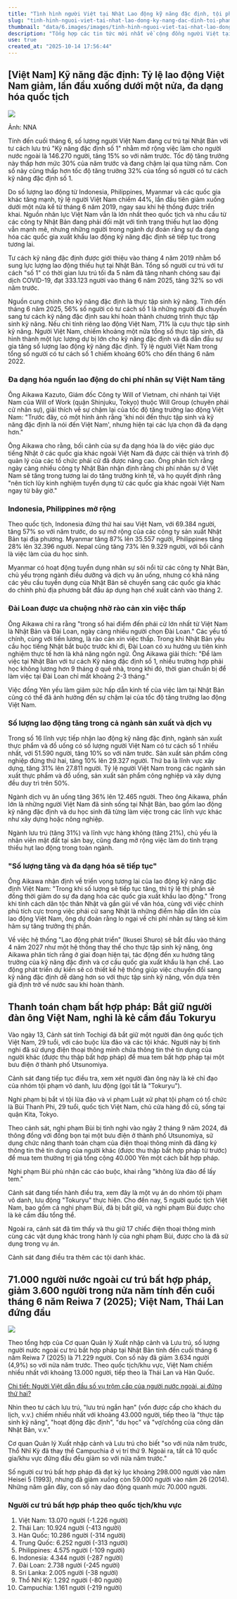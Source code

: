 ```yaml
---
title: "Tình hình người Việt tại Nhật Lao động kỹ năng đặc định, tội phạm và cư trú bất hợp pháp"
slug: "tinh-hinh-nguoi-viet-tai-nhat-lao-dong-ky-nang-dac-dinh-toi-pham-va-cu-tru-bat-hop-phap"
thumbnail: "data/6.images/images/tinh-hinh-nguoi-viet-tai-nhat-lao-dong-ky-nang-dac-dinh-toi-pham-va-cu-tru-bat-hop-phap.webp"
description: "Tổng hợp các tin tức mới nhất về cộng đồng người Việt tại Nhật Bản, bao gồm xu hướng giảm tỷ lệ lao động kỹ năng đặc định, vụ bắt giữ nghi phạm Tokuryu và thống kê người nước ngoài cư trú bất hợp pháp."
use: true
created_at: "2025-10-14 17:56:44"
---
```


## [Việt Nam] Kỹ năng đặc định: Tỷ lệ lao động Việt Nam giảm, lần đầu xuống dưới một nửa, đa dạng hóa quốc tịch

![](/images/20251014-00000007-nna_kyodo-000-1-view.webp)

Ảnh: NNA

Tính đến cuối tháng 6, số lượng người Việt Nam đang cư trú tại Nhật Bản với tư cách lưu trú "Kỹ năng đặc định số 1" nhằm mở rộng việc làm cho người nước ngoài là 146.270 người, tăng 15% so với năm trước. Tốc độ tăng trưởng này thấp hơn mức 30% của năm trước và đang chậm lại qua từng năm. Con số này cũng thấp hơn tốc độ tăng trưởng 32% của tổng số người có tư cách kỹ năng đặc định số 1.

Do số lượng lao động từ Indonesia, Philippines, Myanmar và các quốc gia khác tăng mạnh, tỷ lệ người Việt Nam chiếm 44%, lần đầu tiên giảm xuống dưới một nửa kể từ tháng 6 năm 2019, ngay sau khi hệ thống được triển khai. Nguồn nhân lực Việt Nam vẫn là lớn nhất theo quốc tịch và nhu cầu từ các công ty Nhật Bản đang phải đối mặt với tình trạng thiếu hụt lao động vẫn mạnh mẽ, nhưng những người trong ngành dự đoán rằng sự đa dạng hóa các quốc gia xuất khẩu lao động kỹ năng đặc định sẽ tiếp tục trong tương lai.

Tư cách kỹ năng đặc định được giới thiệu vào tháng 4 năm 2019 nhằm bổ sung lực lượng lao động thiếu hụt tại Nhật Bản. Tổng số người cư trú với tư cách "số 1" có thời gian lưu trú tối đa 5 năm đã tăng nhanh chóng sau đại dịch COVID-19, đạt 333.123 người vào tháng 6 năm 2025, tăng 32% so với năm trước.

Nguồn cung chính cho kỹ năng đặc định là thực tập sinh kỹ năng. Tính đến tháng 6 năm 2025, 56% số người có tư cách số 1 là những người đã chuyển sang tư cách kỹ năng đặc định sau khi hoàn thành chương trình thực tập sinh kỹ năng. Nếu chỉ tính riêng lao động Việt Nam, 71% là cựu thực tập sinh kỹ năng. Người Việt Nam, chiếm khoảng một nửa tổng số thực tập sinh, đã hình thành một lực lượng dự bị lớn cho kỹ năng đặc định và đã dẫn đầu sự gia tăng số lượng lao động kỹ năng đặc định. Tỷ lệ người Việt Nam trong tổng số người có tư cách số 1 chiếm khoảng 60% cho đến tháng 6 năm 2022.

### Đa dạng hóa nguồn lao động do chi phí nhân sự Việt Nam tăng

Ông Aikawa Kazuto, Giám đốc Công ty Will of Vietnam, chi nhánh tại Việt Nam của Will of Work (quận Shinjuku, Tokyo) thuộc Will Group (chuyên phái cử nhân sự), giải thích về sự chậm lại của tốc độ tăng trưởng lao động Việt Nam: "Trước đây, có một hình ảnh rằng 'khi nói đến thực tập sinh và kỹ năng đặc định là nói đến Việt Nam', nhưng hiện tại các lựa chọn đã đa dạng hơn."

Ông Aikawa cho rằng, bối cảnh của sự đa dạng hóa là do việc giáo dục tiếng Nhật ở các quốc gia khác ngoài Việt Nam đã được cải thiện và trình độ quản lý của các tổ chức phái cử đã được nâng cao. Ông phân tích rằng ngày càng nhiều công ty Nhật Bản nhận định rằng chi phí nhân sự ở Việt Nam sẽ tăng trong tương lai do tăng trưởng kinh tế, và họ quyết định rằng "nên tích lũy kinh nghiệm tuyển dụng từ các quốc gia khác ngoài Việt Nam ngay từ bây giờ."

### Indonesia, Philippines mở rộng

Theo quốc tịch, Indonesia đứng thứ hai sau Việt Nam, với 69.384 người, tăng 57% so với năm trước, do sự mở rộng của các công ty sản xuất Nhật Bản tại địa phương. Myanmar tăng 87% lên 35.557 người, Philippines tăng 28% lên 32.396 người. Nepal cũng tăng 73% lên 9.329 người, với bối cảnh là việc làm của du học sinh.

Myanmar có hoạt động tuyển dụng nhân sự sôi nổi từ các công ty Nhật Bản, chủ yếu trong ngành điều dưỡng và dịch vụ ăn uống, nhưng có khả năng các yêu cầu tuyển dụng của Nhật Bản sẽ chuyển sang các quốc gia khác do chính phủ địa phương bắt đầu áp dụng hạn chế xuất cảnh vào tháng 2.

### Đài Loan được ưa chuộng nhờ rào cản xin việc thấp

Ông Aikawa chỉ ra rằng "trong số hai điểm đến phái cử lớn nhất từ Việt Nam là Nhật Bản và Đài Loan, ngày càng nhiều người chọn Đài Loan." Các yếu tố chính, cùng với tiền lương, là rào cản xin việc thấp. Trong khi Nhật Bản yêu cầu học tiếng Nhật bắt buộc trước khi đi, Đài Loan có xu hướng ưu tiên kinh nghiệm thực tế hơn là khả năng ngôn ngữ. Ông Aikawa giải thích: "Để làm việc tại Nhật Bản với tư cách Kỹ năng đặc định số 1, nhiều trường hợp phải học không lương hơn 9 tháng ở quê nhà, trong khi đó, thời gian chuẩn bị để làm việc tại Đài Loan chỉ mất khoảng 2-3 tháng."

Việc đồng Yên yếu làm giảm sức hấp dẫn kinh tế của việc làm tại Nhật Bản cũng có thể đã ảnh hưởng đến sự chậm lại của tốc độ tăng trưởng lao động Việt Nam.

### Số lượng lao động tăng trong cả ngành sản xuất và dịch vụ

Trong số 16 lĩnh vực tiếp nhận lao động kỹ năng đặc định, ngành sản xuất thực phẩm và đồ uống có số lượng người Việt Nam có tư cách số 1 nhiều nhất, với 51.590 người, tăng 10% so với năm trước. Sản xuất sản phẩm công nghiệp đứng thứ hai, tăng 10% lên 29.327 người. Thứ ba là lĩnh vực xây dựng, tăng 31% lên 27.811 người. Tỷ lệ người Việt Nam trong các ngành sản xuất thực phẩm và đồ uống, sản xuất sản phẩm công nghiệp và xây dựng đều duy trì trên 50%.

Ngành dịch vụ ăn uống tăng 36% lên 12.465 người. Theo ông Aikawa, phần lớn là những người Việt Nam đã sinh sống tại Nhật Bản, bao gồm lao động kỹ năng đặc định và du học sinh đã từng làm việc trong các lĩnh vực khác như xây dựng hoặc nông nghiệp.

Ngành lưu trú (tăng 31%) và lĩnh vực hàng không (tăng 21%), chủ yếu là nhân viên mặt đất tại sân bay, cũng đang mở rộng việc làm do tình trạng thiếu hụt lao động trong toàn ngành.

### "Số lượng tăng và đa dạng hóa sẽ tiếp tục"

Ông Aikawa nhận định về triển vọng tương lai của lao động kỹ năng đặc định Việt Nam: "Trong khi số lượng sẽ tiếp tục tăng, thì tỷ lệ thị phần sẽ đồng thời giảm do sự đa dạng hóa các quốc gia xuất khẩu lao động." Trong khi tính cách dân tộc thân Nhật và gần gũi về văn hóa, cùng với việc chính phủ tích cực trong việc phái cử sang Nhật là những điểm hấp dẫn lớn của lao động Việt Nam, ông dự đoán rằng lo ngại về chi phí nhân sự tăng sẽ kìm hãm sự tăng trưởng thị phần.

Về việc hệ thống "Lao động phát triển" (Ikusei Shuro) sẽ bắt đầu vào tháng 4 năm 2027 như một hệ thống thay thế cho thực tập sinh kỹ năng, ông Aikawa phân tích rằng ở giai đoạn hiện tại, tác động đến xu hướng tăng trưởng của kỹ năng đặc định và cơ cấu quốc gia xuất khẩu là hạn chế. Lao động phát triển dự kiến sẽ có thiết kế hệ thống giúp việc chuyển đổi sang kỹ năng đặc định dễ dàng hơn so với thực tập sinh kỹ năng, vốn dựa trên giả định trở về nước sau khi hoàn thành.

## Thanh toán chạm bất hợp pháp: Bắt giữ người đàn ông Việt Nam, nghi là kẻ cầm đầu Tokuryu

Vào ngày 13, Cảnh sát tỉnh Tochigi đã bắt giữ một người đàn ông quốc tịch Việt Nam, 29 tuổi, với cáo buộc lừa đảo và các tội khác. Người này bị tình nghi đã sử dụng điện thoại thông minh chứa thông tin thẻ tín dụng của người khác (được thu thập bất hợp pháp) để mua tem bất hợp pháp tại một bưu điện ở thành phố Utsunomiya.

Cảnh sát đang tiếp tục điều tra, xem xét người đàn ông này là kẻ chỉ đạo của nhóm tội phạm vô danh, lưu động (gọi tắt là "Tokuryu").

Nghi phạm bị bắt vì tội lừa đảo và vi phạm Luật xử phạt tội phạm có tổ chức là Bùi Thanh Phi, 29 tuổi, quốc tịch Việt Nam, chủ cửa hàng đồ cũ, sống tại quận Kita, Tokyo.

Theo cảnh sát, nghi phạm Bùi bị tình nghi vào ngày 2 tháng 9 năm 2024, đã thông đồng với đồng bọn tại một bưu điện ở thành phố Utsunomiya, sử dụng chức năng thanh toán chạm của điện thoại thông minh đã đăng ký thông tin thẻ tín dụng của người khác (được thu thập bất hợp pháp từ trước) để mua tem thường trị giá tổng cộng 40.000 Yên một cách bất hợp pháp.

Nghi phạm Bùi phủ nhận các cáo buộc, khai rằng "không lừa đảo để lấy tem."

Cảnh sát đang tiến hành điều tra, xem đây là một vụ án do nhóm tội phạm vô danh, lưu động "Tokuryu" thực hiện. Cho đến nay, 5 người quốc tịch Việt Nam, bao gồm cả nghi phạm Bùi, đã bị bắt giữ, và nghi phạm Bùi được cho là kẻ cầm đầu tổng thể.

Ngoài ra, cảnh sát đã tìm thấy và thu giữ 17 chiếc điện thoại thông minh cùng các vật dụng khác trong hành lý của nghi phạm Bùi, được cho là đã sử dụng trong vụ án.

Cảnh sát đang điều tra thêm các tội danh khác.

## 71.000 người nước ngoài cư trú bất hợp pháp, giảm 3.600 người trong nửa năm tính đến cuối tháng 6 năm Reiwa 7 (2025); Việt Nam, Thái Lan đứng đầu

![](/images/20251014-00000027-san-000-1-view.webp)

Theo tổng hợp của Cơ quan Quản lý Xuất nhập cảnh và Lưu trú, số lượng người nước ngoài cư trú bất hợp pháp tại Nhật Bản tính đến cuối tháng 6 năm Reiwa 7 (2025) là 71.229 người. Con số này đã giảm 3.634 người (4,9%) so với nửa năm trước. Theo quốc tịch/khu vực, Việt Nam chiếm nhiều nhất với khoảng 13.000 người, tiếp theo là Thái Lan và Hàn Quốc.

[Chi tiết: Người Việt dẫn đầu số vụ trộm cắp của người nước ngoài, ai đứng thứ hai?](https://www.iza.ne.jp/article/20250629-FG4ZKIOXHFO27FIFJFPW534GYI/photo/5TMULNKT3FP6HEKIA35DJVON2A/?utm_source=yahoo%20news%20feed&utm_medium=referral&utm_campaign=related_link)

Nhìn theo tư cách lưu trú, "lưu trú ngắn hạn" (vốn được cấp cho khách du lịch, v.v.) chiếm nhiều nhất với khoảng 43.000 người, tiếp theo là "thực tập sinh kỹ năng", "hoạt động đặc định", "du học" và "vợ/chồng của công dân Nhật Bản, v.v."

Cơ quan Quản lý Xuất nhập cảnh và Lưu trú cho biết "so với nửa năm trước, Thổ Nhĩ Kỳ đã thay thế Campuchia ở vị trí thứ 9. Ngoài ra, tất cả 10 quốc gia/khu vực đứng đầu đều giảm so với nửa năm trước."

Số người cư trú bất hợp pháp đã đạt kỷ lục khoảng 298.000 người vào năm Heisei 5 (1993), nhưng đã giảm xuống còn 59.000 người vào năm 26 (2014). Những năm gần đây, con số này dao động quanh mức 70.000 người.

### Người cư trú bất hợp pháp theo quốc tịch/khu vực

1.  Việt Nam: 13.070 người (-1.226 người)
2.  Thái Lan: 10.924 người (-413 người)
3.  Hàn Quốc: 10.286 người (-314 người)
4.  Trung Quốc: 6.252 người (-313 người)
5.  Philippines: 4.575 người (-109 người)
6.  Indonesia: 4.344 người (-287 người)
7.  Đài Loan: 2.738 người (-245 người)
8.  Sri Lanka: 2.005 người (-38 người)
9.  Thổ Nhĩ Kỳ: 1.292 người (-80 người)
10. Campuchia: 1.161 người (-219 người)